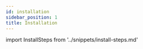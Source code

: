 ```yaml
---
id: installation
sidebar_position: 1
title: Installation
---
```


import InstallSteps from '../snippets/install-steps.md'

<InstallSteps />
